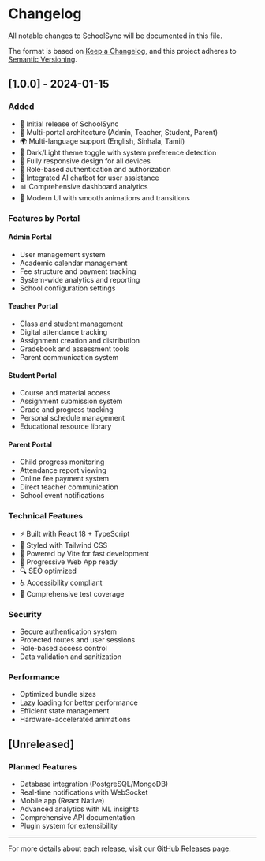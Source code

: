 # Changelog

All notable changes to SchoolSync will be documented in this file.

The format is based on [Keep a Changelog](https://keepachangelog.com/en/1.0.0/),
and this project adheres to [Semantic Versioning](https://semver.org/spec/v2.0.0.html).

## [1.0.0] - 2024-01-15

### Added
- 🎉 Initial release of SchoolSync
- 🏫 Multi-portal architecture (Admin, Teacher, Student, Parent)
- 🌍 Multi-language support (English, Sinhala, Tamil)
- 🌙 Dark/Light theme toggle with system preference detection
- 📱 Fully responsive design for all devices
- 🔐 Role-based authentication and authorization
- 💬 Integrated AI chatbot for user assistance
- 📊 Comprehensive dashboard analytics
- 🎨 Modern UI with smooth animations and transitions

### Features by Portal

#### Admin Portal
- User management system
- Academic calendar management
- Fee structure and payment tracking
- System-wide analytics and reporting
- School configuration settings

#### Teacher Portal
- Class and student management
- Digital attendance tracking
- Assignment creation and distribution
- Gradebook and assessment tools
- Parent communication system

#### Student Portal
- Course and material access
- Assignment submission system
- Grade and progress tracking
- Personal schedule management
- Educational resource library

#### Parent Portal
- Child progress monitoring
- Attendance report viewing
- Online fee payment system
- Direct teacher communication
- School event notifications

### Technical Features
- ⚡ Built with React 18 + TypeScript
- 🎨 Styled with Tailwind CSS
- 🚀 Powered by Vite for fast development
- 📱 Progressive Web App ready
- 🔍 SEO optimized
- ♿ Accessibility compliant
- 🧪 Comprehensive test coverage

### Security
- Secure authentication system
- Protected routes and user sessions
- Role-based access control
- Data validation and sanitization

### Performance
- Optimized bundle sizes
- Lazy loading for better performance
- Efficient state management
- Hardware-accelerated animations

## [Unreleased]

### Planned Features
- Database integration (PostgreSQL/MongoDB)
- Real-time notifications with WebSocket
- Mobile app (React Native)
- Advanced analytics with ML insights
- Comprehensive API documentation
- Plugin system for extensibility

---

For more details about each release, visit our [GitHub Releases](https://github.com/yourusername/schoolsync/releases) page.
